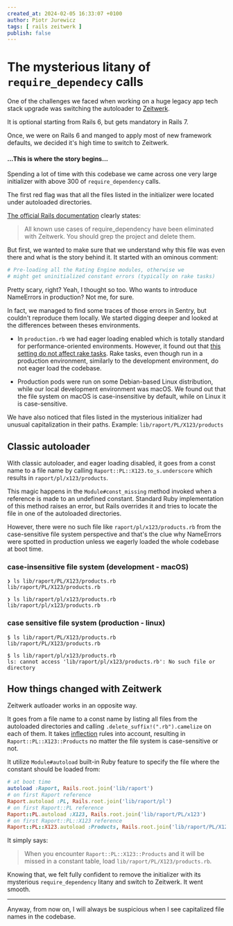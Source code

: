 ```yaml
---
created_at: 2024-02-05 16:33:07 +0100
author: Piotr Jurewicz
tags: [ rails zeitwerk ]
publish: false
---
```


# The mysterious litany of `require_dependecy` calls

One of the challenges we faced when working on a huge legacy app tech stack upgrade was switching the autoloader
to [Zeitwerk](https://github.com/fxn/zeitwerk).

It is optional starting from Rails 6, but gets mandatory in Rails 7.

Once, we were on Rails 6 and manged to apply most of new framework defaults, we decided it's high time to switch to
Zeitwerk.

#### ...This is where the story begins...

Spending a lot of time with this codebase we came across one very large initializer with above 300
of `require_dependency` calls.

The first red flag was that all the files listed in the initializer were located under autoloaded directories.

[The official Rails documentation](https://guides.rubyonrails.org/classic_to_zeitwerk_howto.html#delete-require-dependency-calls)
clearly states:
> All known use cases of require_dependency have been eliminated with Zeitwerk. You should grep the project and delete
> them.

But first, we wanted to make sure that we understand why this file was even there and what is the story behind it.
It started with an ominous comment:

```ruby
# Pre-loading all the Rating Engine modules, otherwise we
# might get uninitialized constant errors (typically on rake tasks)
```

Pretty scary, right? Yeah, I thought so too. Who wants to introduce NameErrors in production? Not me, for sure.

In fact, we managed to find some traces of those errors in Sentry, but couldn't reproduce them locally. We started
digging deeper and looked at the differences between theses environments.

- In `production.rb` we had eager loading enabled which is totally standard for performance-oriented environments.
  However, it found out
  that [this setting do not affect rake tasks](https://www.codegram.com/blog/rake-ignores-eager-loading-rails-config/).
  Rake tasks, even though run in a production environment, similarly to the development environment, do not eager load
  the codebase.

- Production pods were run on some Debian-based Linux distribution, while our local development environment was macOS.
  We found out that the file system on macOS is case-insensitive by default, while on Linux it is case-sensitive.

We have also noticed that files listed in the mysterious initializer had unusual capitalization in their paths.
Example: `lib/raport/PL/X123/products`

## Classic autoloader

With classic autoloader, and eager loading disabled, it goes from a const name to a file name by
calling `Raport::PL::X123.to_s.underscore` which results in `raport/pl/x123/products`.

This magic happens in the `Module#const_missing` method invoked when a reference is made to an undefined constant.
Standard Ruby implementation of this method raises an error, but Rails overrides it and tries to locate the file in one
of the autoloaded directories.

However, there were no such file like `raport/pl/x123/products.rb` from the case-sensitive file system perspective and
that's the clue why NameErrors were spotted in production unless we eagerly loaded the whole codebase at boot time.

### case-insensitive file system (development - macOS)

```
❯ ls lib/raport/PL/X123/products.rb
lib/raport/PL/X123/products.rb

❯ ls lib/raport/pl/x123/products.rb
lib/raport/pl/x123/products.rb
```

### case sensitive file system (production - linux)

```
$ ls lib/raport/PL/X123/products.rb
lib/raport/PL/X123/products.rb

$ ls lib/raport/pl/x123/products.rb
ls: cannot access 'lib/raport/pl/x123/products.rb': No such file or directory
```

## How things changed with Zeitwerk

Zeitwerk autloader works in an opposite way.

It goes from a file name to a const name by listing all files from the
autoloaded directories and calling `.delete_suffix!(".rb").camelize` on each of them.
It takes [inflection](https://github.com/fxn/zeitwerk?tab=readme-ov-file#inflection) rules into account, resulting
in `Raport::PL::X123::Products` no matter the file system is
case-sensitive or not.

It utilize `Module#autoload` built-in Ruby feature to specify the file where the constant should be loaded from:

```ruby
# at boot time
autoload :Raport, Rails.root.join('lib/raport')
# on first Raport reference
Raport.autoload :PL, Rails.root.join('lib/raport/pl')
# on first Raport::PL reference
Raport::PL.autoload :X123, Rails.root.join('lib/raport/PL/x123')
# on first Raport::PL::X123 reference
Raport::PL::X123.autoload :Products, Rails.root.join('lib/raport/PL/X123/products.rb')
```

It simply says:
> When you encounter `Raport::PL::X123::Products` and it will be missed in a constant table,
> load `lib/raport/PL/X123/products.rb`.

Knowing that, we felt fully confident to remove the initializer with its mysterious `require_dependency` litany and
switch to Zeitwerk. It went smooth.
___
Anyway, from now on, I will always be suspicious when I see capitalized file names in the codebase.